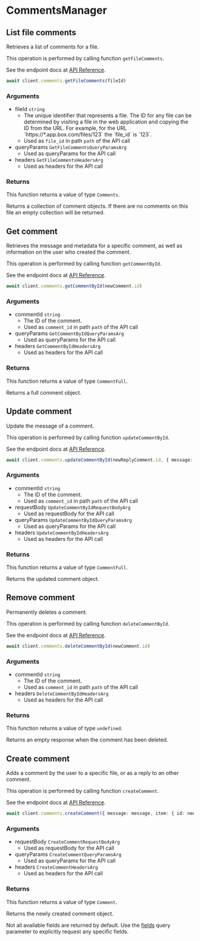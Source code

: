 # CommentsManager

## List file comments

Retrieves a list of comments for a file.

This operation is performed by calling function `getFileComments`.

See the endpoint docs at
[API Reference](https://developer.box.com/reference/get-files-id-comments/).

<!-- sample get_files_id_comments -->
```ts
await client.comments.getFileComments(fileId)
```

### Arguments

- fileId `string`
  - The unique identifier that represents a file.  The ID for any file can be determined by visiting a file in the web application and copying the ID from the URL. For example, for the URL &#x60;https://*.app.box.com/files/123&#x60; the &#x60;file_id&#x60; is &#x60;123&#x60;.
  - Used as `file_id` in path `path` of the API call
- queryParams `GetFileCommentsQueryParamsArg`
  - Used as queryParams for the API call
- headers `GetFileCommentsHeadersArg`
  - Used as headers for the API call


### Returns

This function returns a value of type `Comments`.

Returns a collection of comment objects. If there are no
comments on this file an empty collection will be returned.


## Get comment

Retrieves the message and metadata for a specific comment, as well
as information on the user who created the comment.

This operation is performed by calling function `getCommentById`.

See the endpoint docs at
[API Reference](https://developer.box.com/reference/get-comments-id/).

<!-- sample get_comments_id -->
```ts
await client.comments.getCommentById(newComment.id)
```

### Arguments

- commentId `string`
  - The ID of the comment.
  - Used as `comment_id` in path `path` of the API call
- queryParams `GetCommentByIdQueryParamsArg`
  - Used as queryParams for the API call
- headers `GetCommentByIdHeadersArg`
  - Used as headers for the API call


### Returns

This function returns a value of type `CommentFull`.

Returns a full comment object.


## Update comment

Update the message of a comment.

This operation is performed by calling function `updateCommentById`.

See the endpoint docs at
[API Reference](https://developer.box.com/reference/put-comments-id/).

<!-- sample put_comments_id -->
```ts
await client.comments.updateCommentById(newReplyComment.id, { message: newMessage } satisfies UpdateCommentByIdRequestBodyArg)
```

### Arguments

- commentId `string`
  - The ID of the comment.
  - Used as `comment_id` in path `path` of the API call
- requestBody `UpdateCommentByIdRequestBodyArg`
  - Used as requestBody for the API call
- queryParams `UpdateCommentByIdQueryParamsArg`
  - Used as queryParams for the API call
- headers `UpdateCommentByIdHeadersArg`
  - Used as headers for the API call


### Returns

This function returns a value of type `CommentFull`.

Returns the updated comment object.


## Remove comment

Permanently deletes a comment.

This operation is performed by calling function `deleteCommentById`.

See the endpoint docs at
[API Reference](https://developer.box.com/reference/delete-comments-id/).

<!-- sample delete_comments_id -->
```ts
await client.comments.deleteCommentById(newComment.id)
```

### Arguments

- commentId `string`
  - The ID of the comment.
  - Used as `comment_id` in path `path` of the API call
- headers `DeleteCommentByIdHeadersArg`
  - Used as headers for the API call


### Returns

This function returns a value of type `undefined`.

Returns an empty response when the comment has been deleted.


## Create comment

Adds a comment by the user to a specific file, or
as a reply to an other comment.

This operation is performed by calling function `createComment`.

See the endpoint docs at
[API Reference](https://developer.box.com/reference/post-comments/).

<!-- sample post_comments -->
```ts
await client.comments.createComment({ message: message, item: { id: newComment.id, type: &quot;comment&quot; as CreateCommentRequestBodyArgItemFieldTypeField } satisfies CreateCommentRequestBodyArgItemField } satisfies CreateCommentRequestBodyArg)
```

### Arguments

- requestBody `CreateCommentRequestBodyArg`
  - Used as requestBody for the API call
- queryParams `CreateCommentQueryParamsArg`
  - Used as queryParams for the API call
- headers `CreateCommentHeadersArg`
  - Used as headers for the API call


### Returns

This function returns a value of type `Comment`.

Returns the newly created comment object.

Not all available fields are returned by default. Use the
[fields](#param-fields) query parameter to explicitly request
any specific fields.


